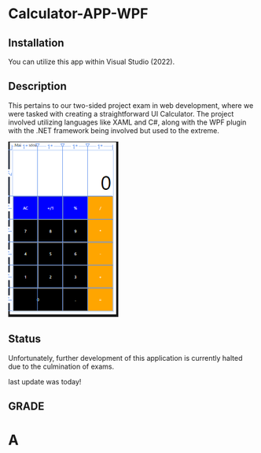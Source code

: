 # Calculator-APP-WPF

## Installation
You can utilize this app within Visual Studio (2022).



## Description 
This pertains to our two-sided project exam in web development, where we were tasked with creating a straightforward UI Calculator. The project involved utilizing languages like XAML and C#, along with the WPF plugin with the .NET framework being involved but used to the extreme.

![alt text](https://github.com/faom002/Calculator-APP-WPF/blob/main/Capture.PNG)

## Status
Unfortunately, further development of this application is currently halted due to the culmination of exams.

last update was today!

## GRADE
A
==
